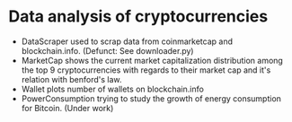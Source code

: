# Data analysis of cryptocurrencies
- DataScraper used to scrap data from coinmarketcap and blockchain.info. (Defunct: See downloader.py)
- MarketCap shows the current market capitalization distribution among the top 9 cryptocurrencies with regards to their market cap and it's relation with benford's law.
- Wallet plots number of wallets on blockchain.info
- PowerConsumption trying to study the growth of energy consumption for Bitcoin. (Under work)
